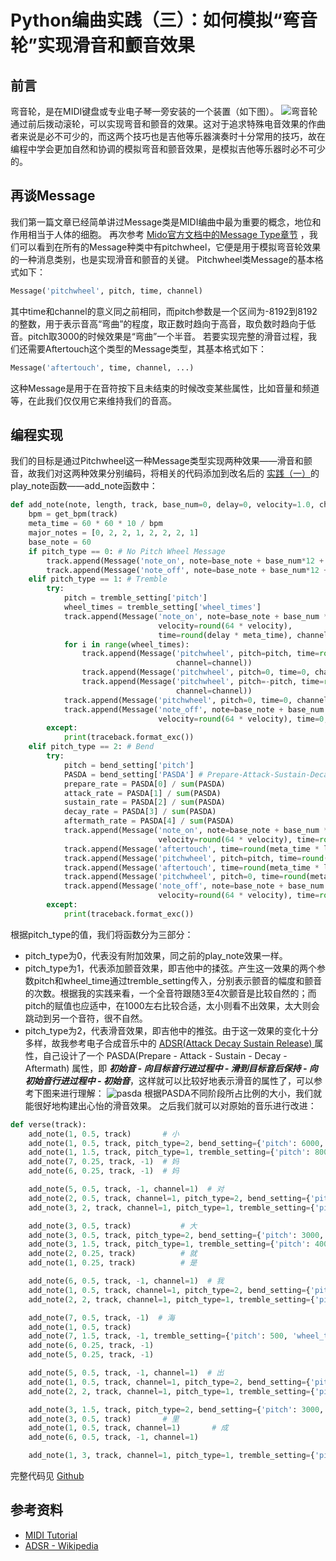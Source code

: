 ﻿Python编曲实践（三）：如何模拟“弯音轮”实现滑音和颤音效果 
===============
## 前言
弯音轮，是在MIDI键盘或专业电子琴一旁安装的一个装置（如下图）。
![弯音轮](https://imgconvert.csdnimg.cn/aHR0cHM6Ly9pbWFnZS5taWRpZmFuLmNvbS9kYXRhL2F0dGFjaC9hbGJ1bS8yMDEyLzEwMDkvMzBfMV8xMzQ5Nzk5Njk2LmpwZw?x-oss-process=image/format,png)
通过前后拨动滚轮，可以实现弯音和颤音的效果。这对于追求特殊电音效果的作曲者来说是必不可少的，而这两个技巧也是吉他等乐器演奏时十分常用的技巧，故在编程中学会更加自然和协调的模拟弯音和颤音效果，是模拟吉他等乐器时必不可少的。
## 再谈Message
我们第一篇文章已经简单讲过Message类是MIDI编曲中最为重要的概念，地位和作用相当于人体的细胞。
再次参考 [Mido官方文档中的Message Type章节](https://mido.readthedocs.io/en/latest/message_types.html) ，我们可以看到在所有的Message种类中有pitchwheel，它便是用于模拟弯音轮效果的一种消息类别，也是实现滑音和颤音的关键。
Pitchwheel类Message的基本格式如下：
```python
Message('pitchwheel', pitch, time, channel)
```
其中time和channel的意义同之前相同，而pitch参数是一个区间为-8192到8192的整数，用于表示音高“弯曲”的程度，取正数时趋向于高音，取负数时趋向于低音。pitch取3000的时候效果是“弯曲”一个半音。
若要实现完整的滑音过程，我们还需要Aftertouch这个类型的Message类型，其基本格式如下：
```python
Message('aftertouch', time, channel, ...)
```
这种Message是用于在音符按下且未结束的时候改变某些属性，比如音量和频道等，在此我们仅仅用它来维持我们的音高。

## 编程实现
我们的目标是通过Pitchwheel这一种Message类型实现两种效果——滑音和颤音，故我们对这两种效果分别编码，将相关的代码添加到改名后的  [实践（一）](https://blog.csdn.net/TruedickDing/article/details/101780003)的play_note函数——add_note函数中：
```python
def add_note(note, length, track, base_num=0, delay=0, velocity=1.0, channel=0, pitch_type=0, tremble_setting=None, bend_setting=None):
    bpm = get_bpm(track)
    meta_time = 60 * 60 * 10 / bpm
    major_notes = [0, 2, 2, 1, 2, 2, 2, 1]
    base_note = 60
    if pitch_type == 0: # No Pitch Wheel Message
        track.append(Message('note_on', note=base_note + base_num*12 + sum(major_notes[0:note]), velocity=round(64*velocity), time=round(delay*meta_time), channel=channel))
        track.append(Message('note_off', note=base_note + base_num*12 + sum(major_notes[0:note]), velocity=round(64*velocity), time=round(meta_time*length), channel=channel))
    elif pitch_type == 1: # Tremble
        try:
            pitch = tremble_setting['pitch']
            wheel_times = tremble_setting['wheel_times']
            track.append(Message('note_on', note=base_note + base_num * 12 + sum(major_notes[0:note]),
                                 velocity=round(64 * velocity),
                                 time=round(delay * meta_time), channel=channel))
            for i in range(wheel_times):
                track.append(Message('pitchwheel', pitch=pitch, time=round(meta_time * length / (2 * wheel_times)),
                                     channel=channel))
                track.append(Message('pitchwheel', pitch=0, time=0, channel=channel))
                track.append(Message('pitchwheel', pitch=-pitch, time=round(meta_time * length / (2 * wheel_times)),
                                     channel=channel))
            track.append(Message('pitchwheel', pitch=0, time=0, channel=channel))
            track.append(Message('note_off', note=base_note + base_num * 12 + sum(major_notes[0:note]),
                                 velocity=round(64 * velocity), time=0, channel=channel))
        except:
            print(traceback.format_exc())
    elif pitch_type == 2: # Bend
        try:
            pitch = bend_setting['pitch']
            PASDA = bend_setting['PASDA'] # Prepare-Attack-Sustain-Decay-Aftermath (Taken the notion of ADSR)
            prepare_rate = PASDA[0] / sum(PASDA)
            attack_rate = PASDA[1] / sum(PASDA)
            sustain_rate = PASDA[2] / sum(PASDA)
            decay_rate = PASDA[3] / sum(PASDA)
            aftermath_rate = PASDA[4] / sum(PASDA)
            track.append(Message('note_on', note=base_note + base_num * 12 + sum(major_notes[0:note]),
                                 velocity=round(64 * velocity), time=round(delay * meta_time), channel=channel))
            track.append(Message('aftertouch', time=round(meta_time * length * prepare_rate), channel=channel))
            track.append(Message('pitchwheel', pitch=pitch, time=round(meta_time * length * attack_rate), channel=channel))
            track.append(Message('aftertouch', time=round(meta_time * length * sustain_rate), channel=channel))
            track.append(Message('pitchwheel', pitch=0, time=round(meta_time * length * decay_rate), channel=channel))
            track.append(Message('note_off', note=base_note + base_num * 12 + sum(major_notes[0:note]),
                                 velocity=round(64 * velocity), time=round(meta_time * length * aftermath_rate), channel=channel))
        except:
            print(traceback.format_exc())
```
根据pitch_type的值，我们将函数分为三部分：
-  pitch_type为0，代表没有附加效果，同之前的play_note效果一样。
- pitch_type为1，代表添加颤音效果，即吉他中的揉弦。产生这一效果的两个参数pitch和wheel_time通过tremble_setting传入，分别表示颤音的幅度和颤音的次数。根据我的实践来看，一个全音符跟随3至4次颤音是比较自然的；而pitch的赋值也应适中，在1000左右比较合适，太小则看不出效果，太大则会跳动到另一个音符，很不自然。
- pitch_type为2，代表滑音效果，即吉他中的推弦。由于这一效果的变化十分多样，故我参考电子合成音乐中的 [ADSR(Attack Decay Sustain Release) ](https://www.wikiaudio.org/adsr-envelope/)属性，自己设计了一个 PASDA(Prepare - Attack - Sustain - Decay - Aftermath) 属性，即 ***初始音 - 向目标音行进过程中 - 滑到目标音后保持 - 向初始音行进过程中 - 初始音***，这样就可以比较好地表示滑音的属性了，可以参考下图来进行理解：
![pasda](https://img-blog.csdnimg.cn/2019100319552849.png?x-oss-process=image/watermark,type_ZmFuZ3poZW5naGVpdGk,shadow_10,text_aHR0cHM6Ly9ibG9nLmNzZG4ubmV0L1RydWVkaWNrRGluZw==,size_16,color_FFFFFF,t_70)
根据PASDA不同阶段所占比例的大小，我们就能很好地构建出心怡的滑音效果。
之后我们就可以对原始的音乐进行改进：
```python
def verse(track):
    add_note(1, 0.5, track)       # 小
    add_note(1, 0.5, track, pitch_type=2, bend_setting={'pitch': 6000, 'PASDA': [0.1, 0.3, 2, 0.3, 0]})       # 时
    add_note(1, 1.5, track, pitch_type=1, tremble_setting={'pitch': 800, 'wheel_times': 10})       # 候
    add_note(7, 0.25, track, -1)  # 妈
    add_note(6, 0.25, track, -1)  # 妈

    add_note(5, 0.5, track, -1, channel=1)  # 对
    add_note(2, 0.5, track, channel=1, pitch_type=2, bend_setting={'pitch': 6000, 'PASDA': [0.1, 0.8, 2, 0, 0]})      # 我
    add_note(3, 2, track, channel=1, pitch_type=1, tremble_setting={'pitch': 640, 'wheel_times': 8})        # 讲

    add_note(3, 0.5, track)           # 大
    add_note(3, 0.5, track, pitch_type=2, bend_setting={'pitch': 3000, 'PASDA': [0.1, 0.8, 2, 0.3, 0]})
    add_note(3, 1.5, track, pitch_type=1, tremble_setting={'pitch': 400, 'wheel_times': 6})           # 海
    add_note(2, 0.25, track)          # 就
    add_note(1, 0.25, track)          # 是

    add_note(6, 0.5, track, -1, channel=1)  # 我
    add_note(1, 0.5, track, channel=1, pitch_type=2, bend_setting={'pitch': 6000, 'PASDA': [0.2, 0.8, 2, 0, 0]})      # 故
    add_note(2, 2, track, channel=1, pitch_type=1, tremble_setting={'pitch': 600, 'wheel_times': 8})        # 乡

    add_note(7, 0.5, track, -1)  # 海
    add_note(1, 0.5, track)
    add_note(7, 1.5, track, -1, tremble_setting={'pitch': 500, 'wheel_times': 6})  # 边
    add_note(6, 0.25, track, -1)
    add_note(5, 0.25, track, -1)

    add_note(5, 0.5, track, -1, channel=1)  # 出
    add_note(1, 0.5, track, channel=1, pitch_type=2, bend_setting={'pitch': 6000, 'PASDA': [0.2, 1.5, 3, 0, 0]})
    add_note(2, 2, track, channel=1, pitch_type=1, tremble_setting={'pitch': 400, 'wheel_times': 8})        # 生

    add_note(3, 1.5, track, pitch_type=2, bend_setting={'pitch': 3000, 'PASDA': [0, 0.3, 3, 0, 0]})       # 海
    add_note(3, 0.5, track)       # 里
    add_note(1, 0.5, track, channel=1)       # 成
    add_note(6, 0.5, track, -1, channel=1)

    add_note(1, 3, track, channel=1, pitch_type=1, tremble_setting={'pitch': 800, 'wheel_times': 10})         # 长

```
完整代码见 [Github](https://github.com/Truedick23/MusicCritique/blob/master/write/mother_ocean.py)

## 参考资料
- [MIDI Tutorial](http://www.music-software-development.com/midi-tutorial.html)
- [ADSR - Wikipedia](https://en.wikipedia.org/wiki/ADSR)
